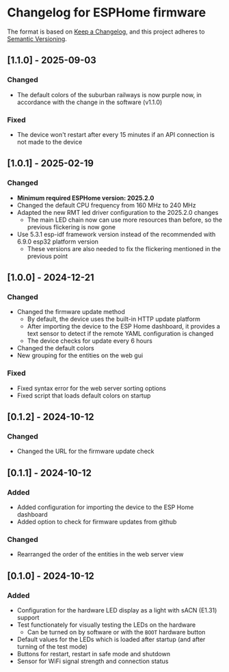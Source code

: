 # Changelog for ESPHome firmware

The format is based on [Keep a Changelog](https://keepachangelog.com/en/1.1.0/),
and this project adheres to [Semantic Versioning](https://semver.org/spec/v2.0.0.html).

## [1.1.0] - 2025-09-03

### Changed

- The default colors of the suburban railways is now purple now,
in accordance with the change in the software (v1.1.0)

### Fixed

- The device won't restart after every 15 minutes if an API connection is not
made to the device

## [1.0.1] - 2025-02-19

### Changed

- **Minimum required ESPHome version: 2025.2.0**
- Changed the default CPU frequency from 160 MHz to 240 MHz
- Adapted the new RMT led driver configuration to the 2025.2.0 changes
  - The main LED chain now can use more resources than before,
    so the previous flickering is now gone
- Use 5.3.1 esp-idf framework version instead of the recommended
  with 6.9.0 esp32 platform version
  - These versions are also needed to fix the flickering
    mentioned in the previous point

## [1.0.0] - 2024-12-21

### Changed

- Changed the firmware update method
  - By default, the device uses the built-in HTTP update platform
  - After importing the device to the ESP Home dashboard, it provides
    a text sensor to detect if the remote YAML configuration is changed
  - The device checks for update every 6 hours
- Changed the default colors
- New grouping for the entities on the web gui

### Fixed

- Fixed syntax error for the web server sorting options
- Fixed script that loads default colors on startup

## [0.1.2] - 2024-10-12

### Changed

- Changed the URL for the firmware update check

## [0.1.1] - 2024-10-12

### Added

- Added configuration for importing the device to the ESP Home dashboard
- Added option to check for firmware updates from github


### Changed

- Rearranged the order of the entities in the web server view

## [0.1.0] - 2024-10-12

### Added

- Configuration for the hardware LED display as a light with sACN (E1.31) support
- Test functionately for visually testing the LEDs on the hardware
    - Can be turned on by software or with the `BOOT` hardware button
- Default values for the LEDs which is loaded after startup (and after turning of the test mode)
- Buttons for restart, restart in safe mode and shutdown
- Sensor for WiFi signal strength and connection status
